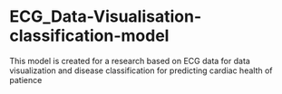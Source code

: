 # ECG_Data-Visualisation-classification-model
This model is created for a research based on ECG data for data visualization and disease classification for predicting cardiac health of patience
